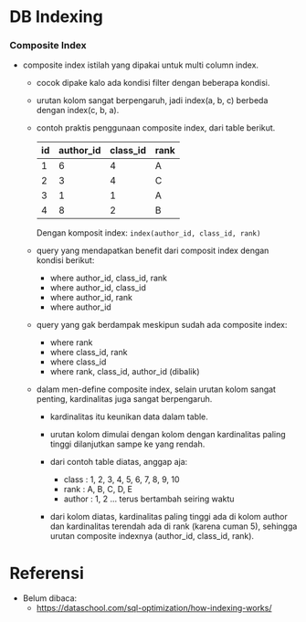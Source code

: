 # DB Indexing

### Composite Index
- composite index istilah yang dipakai untuk multi column index.
    - cocok dipake kalo ada kondisi filter dengan beberapa kondisi.
    - urutan kolom sangat berpengaruh, jadi index(a, b, c) berbeda dengan index(c, b, a).
    - contoh praktis penggunaan composite index, dari table berikut.

        |   id    |    author_id    |    class_id    |   rank   |
        |---------|-----------------|----------------|----------|
        |   1     |        6        |      4         |     A    |
        |   2     |        3        |      4         |     C    |
        |   3     |        1        |      1         |     A    |
        |   4     |        8        |      2         |     B    |

        Dengan komposit index: `index(author_id, class_id, rank)`

    - query yang mendapatkan benefit dari composit index dengan kondisi berikut:
        - where author_id, class_id, rank
        - where author_id, class_id
        - where author_id, rank
        - where author_id

    - query yang gak berdampak meskipun sudah ada composite index:
        - where rank
        - where class_id, rank
        - where class_id
        - where rank, class_id, author_id (dibalik)

    - dalam men-define composite index, selain urutan kolom sangat penting, kardinalitas juga sangat berpengaruh.
        - kardinalitas itu keunikan data dalam table.
        - urutan kolom dimulai dengan kolom dengan kardinalitas paling tinggi dilanjutkan sampe ke yang rendah.
        - dari contoh table diatas, anggap aja:
            - class     : 1, 2, 3, 4, 5, 6, 7, 8, 9, 10
            - rank      : A, B, C, D, E
            - author    : 1, 2 ... terus bertambah seiring waktu

        - dari kolom diatas, kardinalitas paling tinggi ada di kolom author dan kardinalitas terendah ada di rank (karena cuman 5), sehingga urutan composite indexnya (author_id, class_id, rank).
        
# Referensi
- Belum dibaca:
    - https://dataschool.com/sql-optimization/how-indexing-works/
